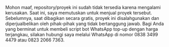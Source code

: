 Mohon maaf, repository/proyek ini sudah tidak tersedia karena mengalami kerusakan. Saat ini, saya memutuskan untuk menjual proyek tersebut. Sebelumnya, saat dibagikan secara gratis, proyek ini disalahgunakan dan diperjualbelikan oleh pihak-pihak yang tidak bertanggung jawab.
Bagi Anda yang berminat untuk membeli script bot WhatsApp top-up dengan harga terjangkau, silakan hubungi saya melalui WhatsApp di nomor 0838 3499 4479 atau 0823 2066 7363.
